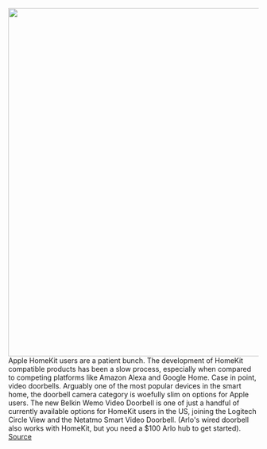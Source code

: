 <img src='https://cdn.vox-cdn.com/thumbor/whgUVyEdOMTr_oEiiGAlIpUZqvk=/0x0:2040x1360/1200x675/filters:focal(895x579:1221x905)/cdn.vox-cdn.com/uploads/chorus_image/image/70489509/jtuohy_220125_5003_0013.0.jpg' width='700px' /><br/>
Apple HomeKit users are a patient bunch. The development of HomeKit compatible products has been a slow process, especially when compared to competing platforms like Amazon Alexa and Google Home. Case in point, video doorbells. Arguably one of the most popular devices in the smart home, the doorbell camera category is woefully slim on options for Apple users. The new Belkin Wemo Video Doorbell is one of just a handful of currently available options for HomeKit users in the US, joining the Logitech Circle View and the Netatmo Smart Video Doorbell. (Arlo's wired doorbell also works with HomeKit, but you need a $100 Arlo hub to get started).
<a href='https://www.theverge.com/22922576/belkin-wemo-video-doorbell-apple-homekit-camera-review'> Source <a/>